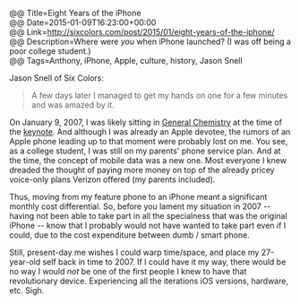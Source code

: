 @@ Title=Eight Years of the iPhone  
@@ Date=2015-01-09T16:23:00+00:00  
@@ Link=http://sixcolors.com/post/2015/01/eight-years-of-the-iphone/  
@@ Description=Where were *you* when iPhone launched? (I was off being a poor college student.)  
@@ Tags=Anthony, iPhone, Apple, culture, history, Jason Snell  

Jason Snell of Six Colors:
>A few days later I managed to get my hands on one for a few minutes and was amazed by it. 

On January 9, 2007, I was likely sitting in [General Chemistry][puc] at the time of the [keynote][youtube]. And although I was already an Apple devotee, the rumors of an Apple phone leading up to that moment were probably lost on me. You see, as a college student, I was still on my parents' phone service plan. And at the time, the concept of mobile data was a new one. Most everyone I knew dreaded the thought of paying more money on top of the already pricey voice-only plans Verizon offered (my parents included).

Thus, moving from my feature phone to an iPhone meant a significant monthly cost differential. So, before you lament my situation in 2007 -- having not been able to take part in all the specialness that was the original iPhone -- know that I probably would not have wanted to take part even if I could, due to the cost expenditure between dumb / smart phone. 

Still, present-day me wishes I could warp time/space, and place my 27-year-old self back in time to 2007. If I could have it my way, there would be no way I would *not* be one of the first people I knew to have that revolutionary device. Experiencing all the iterations iOS versions, hardware, etc. Sigh. 

[puc]: https://www.puc.edu/admissions/academics/chemistry
[youtube]: https://www.youtube.com/watch?v=t4OEsI0Sc_s